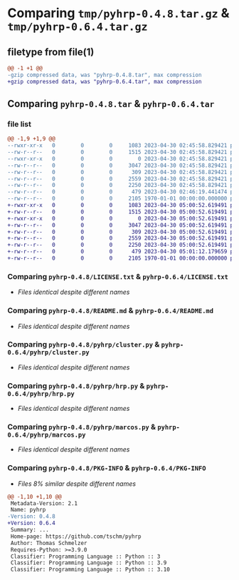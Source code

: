 # Comparing `tmp/pyhrp-0.4.8.tar.gz` & `tmp/pyhrp-0.6.4.tar.gz`

## filetype from file(1)

```diff
@@ -1 +1 @@
-gzip compressed data, was "pyhrp-0.4.8.tar", max compression
+gzip compressed data, was "pyhrp-0.6.4.tar", max compression
```

## Comparing `pyhrp-0.4.8.tar` & `pyhrp-0.6.4.tar`

### file list

```diff
@@ -1,9 +1,9 @@
--rwxr-xr-x   0        0        0     1083 2023-04-30 02:45:58.829421 pyhrp-0.4.8/LICENSE.txt
--rw-r--r--   0        0        0     1515 2023-04-30 02:45:58.829421 pyhrp-0.4.8/README.md
--rwxr-xr-x   0        0        0        0 2023-04-30 02:45:58.829421 pyhrp-0.4.8/pyhrp/__init__.py
--rw-r--r--   0        0        0     3047 2023-04-30 02:45:58.829421 pyhrp-0.4.8/pyhrp/cluster.py
--rw-r--r--   0        0        0      309 2023-04-30 02:45:58.829421 pyhrp-0.4.8/pyhrp/graph.py
--rw-r--r--   0        0        0     2559 2023-04-30 02:45:58.829421 pyhrp-0.4.8/pyhrp/hrp.py
--rw-r--r--   0        0        0     2250 2023-04-30 02:45:58.829421 pyhrp-0.4.8/pyhrp/marcos.py
--rw-r--r--   0        0        0      479 2023-04-30 02:46:19.441474 pyhrp-0.4.8/pyproject.toml
--rw-r--r--   0        0        0     2105 1970-01-01 00:00:00.000000 pyhrp-0.4.8/PKG-INFO
+-rwxr-xr-x   0        0        0     1083 2023-04-30 05:00:52.619491 pyhrp-0.6.4/LICENSE.txt
+-rw-r--r--   0        0        0     1515 2023-04-30 05:00:52.619491 pyhrp-0.6.4/README.md
+-rwxr-xr-x   0        0        0        0 2023-04-30 05:00:52.619491 pyhrp-0.6.4/pyhrp/__init__.py
+-rw-r--r--   0        0        0     3047 2023-04-30 05:00:52.619491 pyhrp-0.6.4/pyhrp/cluster.py
+-rw-r--r--   0        0        0      309 2023-04-30 05:00:52.619491 pyhrp-0.6.4/pyhrp/graph.py
+-rw-r--r--   0        0        0     2559 2023-04-30 05:00:52.619491 pyhrp-0.6.4/pyhrp/hrp.py
+-rw-r--r--   0        0        0     2250 2023-04-30 05:00:52.619491 pyhrp-0.6.4/pyhrp/marcos.py
+-rw-r--r--   0        0        0      479 2023-04-30 05:01:12.179659 pyhrp-0.6.4/pyproject.toml
+-rw-r--r--   0        0        0     2105 1970-01-01 00:00:00.000000 pyhrp-0.6.4/PKG-INFO
```

### Comparing `pyhrp-0.4.8/LICENSE.txt` & `pyhrp-0.6.4/LICENSE.txt`

 * *Files identical despite different names*

### Comparing `pyhrp-0.4.8/README.md` & `pyhrp-0.6.4/README.md`

 * *Files identical despite different names*

### Comparing `pyhrp-0.4.8/pyhrp/cluster.py` & `pyhrp-0.6.4/pyhrp/cluster.py`

 * *Files identical despite different names*

### Comparing `pyhrp-0.4.8/pyhrp/hrp.py` & `pyhrp-0.6.4/pyhrp/hrp.py`

 * *Files identical despite different names*

### Comparing `pyhrp-0.4.8/pyhrp/marcos.py` & `pyhrp-0.6.4/pyhrp/marcos.py`

 * *Files identical despite different names*

### Comparing `pyhrp-0.4.8/PKG-INFO` & `pyhrp-0.6.4/PKG-INFO`

 * *Files 8% similar despite different names*

```diff
@@ -1,10 +1,10 @@
 Metadata-Version: 2.1
 Name: pyhrp
-Version: 0.4.8
+Version: 0.6.4
 Summary: ...
 Home-page: https://github.com/tschm/pyhrp
 Author: Thomas Schmelzer
 Requires-Python: >=3.9.0
 Classifier: Programming Language :: Python :: 3
 Classifier: Programming Language :: Python :: 3.9
 Classifier: Programming Language :: Python :: 3.10
```

